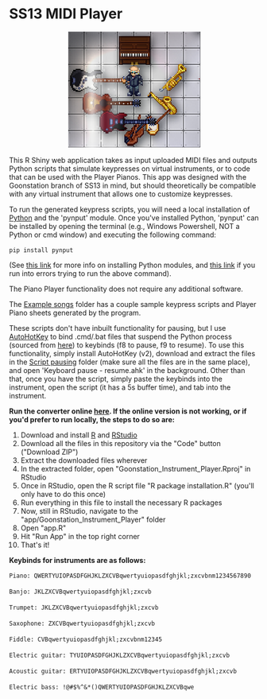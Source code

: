 # SS13 MIDI Player

<p align="center">
  <img width="266" height="233" src="https://github.com/lex-parsimoniae/SS13_MIDI_Player/blob/main/app/Goonstation_Instrument_Player/www/img/instruments.png">
</p>

This R Shiny web application takes as input uploaded MIDI files and outputs Python scripts that simulate keypresses on virtual instruments, or to code that can be used with the Player Pianos. This app was designed with the Goonstation branch of SS13 in mind, but should theoretically be compatible with any virtual instrument that allows one to customize keypresses.

To run the generated keypress scripts, you will need a local installation of [Python](https://www.python.org/downloads/) and the 'pynput' module. Once you've installed Python, 'pynput' can be installed by opening the terminal (e.g., Windows Powershell, NOT a Python or cmd window) and executing the following command:
```
pip install pynput
```
(See [this link](https://docs.python.org/3/installing/index.html) for more info on installing Python modules, and [this link](https://realpython.com/add-python-to-path/) if you run into errors trying to run the above command).

The Piano Player functionality does not require any additional software.

The [Example songs](https://github.com/lex-parsimoniae/SS13_MIDI_Player/tree/main/Example%20songs) folder has a couple sample keypress scripts and Player Piano sheets generated by the program.

These scripts don't have inbuilt functionality for pausing, but I use [AutoHotKey](https://www.autohotkey.com/v2/) to bind .cmd/.bat files that suspend the Python process (sourced from [here](https://github.com/craftwar/suspend)) to keybinds (f8 to pause, f9 to resume). To use this functionality, simply install AutoHotKey (v2), download and extract the files in the [Script pausing](https://github.com/lex-parsimoniae/SS13_MIDI_Player/tree/main/Script%20pausing) folder (make sure all the files are in the same place), and open 'Keyboard pause - resume.ahk' in the background. Other than that, once you have the script, simply paste the keybinds into the instrument, open the script (it has a 5s buffer time), and tab into the instrument.

**Run the converter online [here](https://lex-parsimoniae.shinyapps.io/Goonstation_Instrument_MIDI_converter/). If the online version is not working, or if you'd prefer to run locally, the steps to do so are:**

1. Download and install [R](https://www.r-project.org/) and [RStudio](https://posit.co/download/rstudio-desktop/)
2. Download all the files in this repository via the "Code" button ("Download ZIP")
3. Extract the downloaded files wherever
4. In the extracted folder, open "Goonstation_Instrument_Player.Rproj" in RStudio
5. Once in RStudio, open the R script file "R package installation.R" (you'll only have to do this once)
6. Run everything in this file to install the necessary R packages
7. Now, still in RStudio, navigate to the "app/Goonstation_Instrument_Player" folder
8. Open "app.R"
9. Hit "Run App" in the top right corner
10. That's it!

**Keybinds for instruments are as follows:**

```
Piano: QWERTYUIOPASDFGHJKLZXCVBqwertyuiopasdfghjkl;zxcvbnm1234567890

Banjo: JKLZXCVBqwertyuiopasdfghjkl;zxcvb

Trumpet: JKLZXCVBqwertyuiopasdfghjkl;zxcvb

Saxophone: ZXCVBqwertyuiopasdfghjkl;zxcvb

Fiddle: CVBqwertyuiopasdfghjkl;zxcvbnm12345

Electric guitar: TYUIOPASDFGHJKLZXCVBqwertyuiopasdfghjkl;zxcvb

Acoustic guitar: ERTYUIOPASDFGHJKLZXCVBqwertyuiopasdfghjkl;zxcvb

Electric bass: !@#$%^&*()QWERTYUIOPASDFGHJKLZXCVBqwe
```
